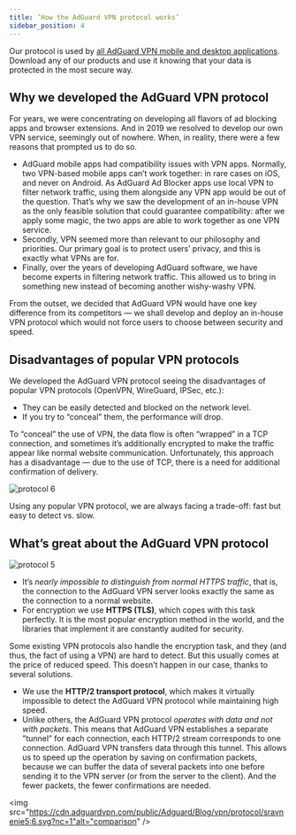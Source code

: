 ```yaml
---
title: ’How the AdGuard VPN protocol works’
sidebar_position: 4
---
```


Our protocol is used by [all AdGuard VPN mobile and desktop applications](https://adguard-vpn.com/welcome.html). Download any of our products and use it knowing that your data is protected in the most secure way.

## Why we developed the AdGuard VPN protocol

For years, we were concentrating on developing all flavors of ad blocking apps and browser extensions. And in 2019 we resolved to develop our own VPN service, seemingly out of nowhere. When, in reality, there were a few reasons that prompted us to do so.

- AdGuard mobile apps had compatibility issues with VPN apps. Normally, two VPN-based mobile apps can’t work together: in rare cases on iOS, and never on Android. As AdGuard Ad Blocker apps use local VPN to filter network traffic, using them alongside any VPN app would be out of the question. That’s why we saw the development of an in-house VPN as the only feasible solution that could guarantee compatibility: after we apply some magic, the two apps are able to work together as one VPN service.
- Secondly, VPN seemed more than relevant to our philosophy and priorities. Our primary goal is to protect users’ privacy, and this is exactly what VPNs are for.
- Finally, over the years of developing AdGuard software, we have become experts in filtering network traffic. This allowed us to bring in something new instead of becoming another wishy-washy VPN.

From the outset, we decided that AdGuard VPN would have one key difference from its competitors — we shall develop and deploy an in-house VPN protocol which would not force users to choose between security and speed.

## Disadvantages of popular VPN protocols

We developed the AdGuard VPN protocol seeing the disadvantages of popular VPN protocols (OpenVPN, WireGuard, IPSec, etc.):

- They can be easily detected and blocked on the network level.
- If you try to “conceal” them, the performance will drop.

To “conceal” the use of VPN, the data flow is often “wrapped” in a TCP connection, and sometimes it’s additionally encrypted to make the traffic appear like normal website communication. Unfortunately, this approach has a disadvantage — due to the use of TCP, there is a need for additional confirmation of delivery.

<object data="https://cdn.adguardvpn.com/public/Adguard/Blog/vpn/protocol/6.svg?nc=1" type="image/svg+xml"><img src="https://cdn.adguardvpn.com/public/Adguard/Blog/vpn/protocol/6.svg?nc=1" alt="protocol 6" /></object>

Using any popular VPN protocol, we are always facing a trade-off: fast but easy to detect vs. slow.

## What’s great about the AdGuard VPN protocol

<object data="https://cdn.adguardvpn.com/public/Adguard/Blog/vpn/protocol/5.svg?nc=1" type="image/svg+xml"><img src="https://cdn.adguardvpn.com/public/Adguard/Blog/vpn/protocol/5.svg?nc=1" alt="protocol 5" /></object>

- It’s *nearly impossible to distinguish from normal HTTPS traffic*, that is, the connection to the AdGuard VPN server looks exactly the same as the connection to a normal website.
- For encryption we use **HTTPS (TLS)**, which copes with this task perfectly. It is the most popular encryption method in the world, and the libraries that implement it are constantly audited for security.

Some existing VPN protocols also handle the encryption task, and they (and thus, the fact of using a VPN) are hard to detect. But this usually comes at the price of reduced speed. This doesn’t happen in our case, thanks to several solutions.

- We use the **HTTP/2 transport protocol**, which makes it virtually impossible to detect the AdGuard VPN protocol while maintaining high speed.
- Unlike others, the AdGuard VPN protocol *operates with data and not with packets*. This means that AdGuard VPN establishes a separate ”tunnel” for each connection, each HTTP/2 stream corresponds to one connection. AdGuard VPN transfers data through this tunnel. This allows us to speed up the operation by saving on confirmation packets, because we can buffer the data of several packets into one before sending it to the VPN server (or from the server to the client). And the fewer packets, the fewer confirmations are needed.

<object data="https://cdn.adguardvpn.com/public/Adguard/Blog/vpn/protocol/sravnenie5:6.svg?nc=1" type="image/svg+xml"><img src="https://cdn.adguardvpn.com/public/Adguard/Blog/vpn/protocol/sravnenie5:6.svg?nc=1"alt="comparison" /></object>
